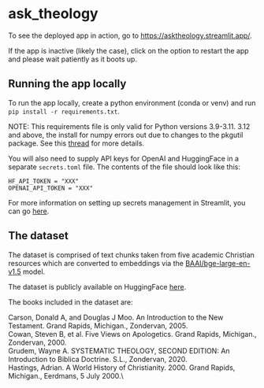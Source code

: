 # ask_theology

To see the deployed app in action, go to https://asktheology.streamlit.app/.

If the app is inactive (likely the case), click on the option to restart the app and please wait patiently as it boots up.

## Running the app locally

To run the app locally, create a python environment (conda or venv) and run `pip install -r requirements.txt`.

NOTE: This requirements file is only valid for Python versions 3.9-3.11. 3.12 and above, the install for numpy errors out due to changes to the pkgutil package. See this [thread](https://stackoverflow.com/questions/77364550/attributeerror-module-pkgutil-has-no-attribute-impimporter-did-you-mean) for more details.

You will also need to supply API keys for OpenAI and HuggingFace in a separate `secrets.toml` file. The contents of the file should look like this:

```
HF_API_TOKEN = "XXX"
OPENAI_API_TOKEN = "XXX"
```

For more information on setting up secrets management in Streamlit, you can go [here](https://docs.streamlit.io/develop/concepts/connections/secrets-management).

## The dataset

The dataset is comprised of text chunks taken from five academic Christian resources which are converted to embeddings via the [BAAI/bge-large-en-v1.5](https://huggingface.co/BAAI/bge-large-en-v1.5) model.

The dataset is publicly available on HuggingFace [here](https://huggingface.co/datasets/hxyue1/ask_theology).

The books included in the dataset are:

Carson, Donald A, and Douglas J Moo. An Introduction to the New Testament. Grand Rapids, Michigan., Zondervan, 2005.\
Cowan, Steven B, et al. Five Views on Apologetics. Grand Rapids, Michigan., Zondervan, 2000.\
Grudem, Wayne A. SYSTEMATIC THEOLOGY, SECOND EDITION: An Introduction to Biblica Doctrine. S.L., Zondervan, 2020.\
Hastings, Adrian. A World History of Christianity. 2000. Grand Rapids, Michigan., Eerdmans, 5 July 2000.\